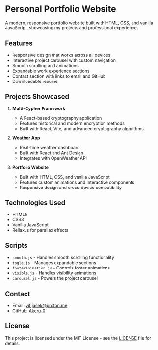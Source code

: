 # Personal Portfolio Website

A modern, responsive portfolio website built with HTML, CSS, and vanilla JavaScript, showcasing my projects and professional experience.

## Features

- Responsive design that works across all devices
- Interactive project carousel with custom navigation
- Smooth scrolling and animations
- Expandable work experience sections
- Contact section with links to email and GitHub
- Downloadable resume

## Projects Showcased

1. **Multi-Cypher Framework**
   - A React-based cryptography application
   - Features historical and modern encryption methods
   - Built with React, Vite, and advanced cryptography algorithms

2. **Weather App**
   - Real-time weather dashboard
   - Built with React and Ant Design
   - Integrates with OpenWeather API

3. **Portfolio Website**
   - Built with HTML, CSS, and vanilla JavaScript
   - Features custom animations and interactive components
   - Responsive design and cross-device compatibility

## Technologies Used

- HTML5
- CSS3
- Vanilla JavaScript
- Rellax.js for parallax effects

## Scripts

- `smooth.js` - Handles smooth scrolling functionality
- `togle.js` - Manages expandable sections
- `footeranimation.js` - Controls footer animations
- `visible.js` - Handles visibility animations
- `carousel.js` - Powers the project carousel

## Contact

- Email: vit.jasek@proton.me
- GitHub: [Akeru-0](https://github.com/Akeru-0)

## License

This project is licensed under the MIT License - see the [LICENSE](LICENSE) file for details.